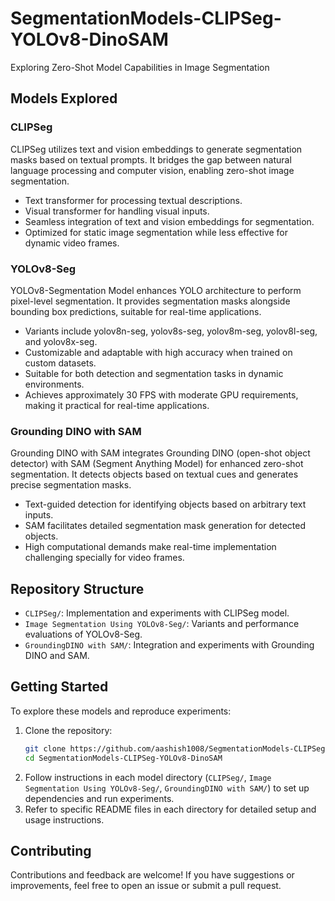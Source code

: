 # SegmentationModels-CLIPSeg-YOLOv8-DinoSAM
Exploring Zero-Shot Model Capabilities in Image Segmentation

## Models Explored

### CLIPSeg
CLIPSeg utilizes text and vision embeddings to generate segmentation masks based on textual prompts. It bridges the gap between natural language processing and computer vision, enabling zero-shot image segmentation.
- Text transformer for processing textual descriptions.
- Visual transformer for handling visual inputs.
- Seamless integration of text and vision embeddings for segmentation.
- Optimized for static image segmentation while less effective for dynamic video frames.

### YOLOv8-Seg
YOLOv8-Segmentation Model enhances YOLO architecture to perform pixel-level segmentation. It provides segmentation masks alongside bounding box predictions, suitable for real-time applications.
- Variants include yolov8n-seg, yolov8s-seg, yolov8m-seg, yolov8l-seg, and yolov8x-seg.
- Customizable and adaptable with high accuracy when trained on custom datasets.
- Suitable for both detection and segmentation tasks in dynamic environments.
- Achieves approximately 30 FPS with moderate GPU requirements, making it practical for real-time applications.

### Grounding DINO with SAM
Grounding DINO with SAM integrates Grounding DINO (open-shot object detector) with SAM (Segment Anything Model) for enhanced zero-shot segmentation. It detects objects based on textual cues and generates precise segmentation masks.
- Text-guided detection for identifying objects based on arbitrary text inputs.
- SAM facilitates detailed segmentation mask generation for detected objects.
- High computational demands make real-time implementation challenging specially for video frames.

## Repository Structure
- `CLIPSeg/`: Implementation and experiments with CLIPSeg model.
- `Image Segmentation Using YOLOv8-Seg/`: Variants and performance evaluations of YOLOv8-Seg.
- `GroundingDINO with SAM/`: Integration and experiments with Grounding DINO and SAM.

## Getting Started
To explore these models and reproduce experiments:

1. Clone the repository:
   ``` bash
   git clone https://github.com/aashish1008/SegmentationModels-CLIPSeg-YOLOv8-DinoSAM.git
   cd SegmentationModels-CLIPSeg-YOLOv8-DinoSAM
2. Follow instructions in each model directory (`CLIPSeg/`, `Image Segmentation Using YOLOv8-Seg/`, `GroundingDINO with SAM/`) to set up dependencies and run experiments.
3. Refer to specific README files in each directory for detailed setup and usage instructions.

## Contributing
Contributions and feedback are welcome! If you have suggestions or improvements, feel free to open an issue or submit a pull request.

